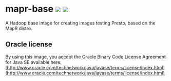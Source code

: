 # mapr-base [![][layers-badge]][layers-link] [![][version-badge]][dockerhub-link]

[layers-badge]: https://images.microbadger.com/badges/image/teradatalabs/mapr-base.svg
[layers-link]: https://microbadger.com/images/teradatalabs/mapr-base
[version-badge]: https://images.microbadger.com/badges/version/teradatalabs/mapr-base.svg
[dockerhub-link]: https://hub.docker.com/r/teradatalabs/mapr-base
            
A Hadoop base image for creating images testing Presto, based on the MapR distro.

## Oracle license

By using this image, you accept the Oracle Binary Code License Agreement for Java SE available here:
[http://www.oracle.com/technetwork/java/javase/terms/license/index.html](http://www.oracle.com/technetwork/java/javase/terms/license/index.html)